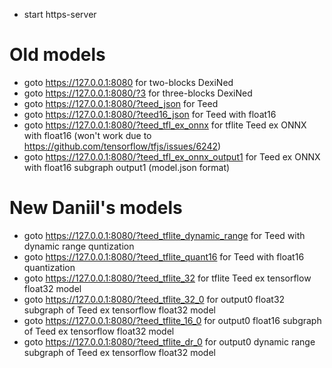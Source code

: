 - start https-server

# Old models

- goto https://127.0.0.1:8080 for two-blocks DexiNed
- goto https://127.0.0.1:8080/?3 for three-blocks DexiNed
- goto https://127.0.0.1:8080/?teed_json for Teed
- goto https://127.0.0.1:8080/?teed16_json for Teed with float16
- goto https://127.0.0.1:8080/?teed_tfl_ex_onnx for tflite Teed ex ONNX with float16 (won't work due to https://github.com/tensorflow/tfjs/issues/6242)
- goto https://127.0.0.1:8080/?teed_tfl_ex_onnx_output1 for Teed ex ONNX with float16 subgraph output1 (model.json format)

# New Daniil's models

- goto https://127.0.0.1:8080/?teed_tflite_dynamic_range for Teed with dynamic range quntization
- goto https://127.0.0.1:8080/?teed_tflite_quant16 for Teed with float16 quantization
- goto https://127.0.0.1:8080/?teed_tflite_32 for tflite Teed ex tensorflow float32 model
- goto https://127.0.0.1:8080/?teed_tflite_32_0 for output0 float32 subgraph of Teed ex tensorflow float32 model
- goto https://127.0.0.1:8080/?teed_tflite_16_0 for output0 float16 subgraph of Teed ex tensorflow float32 model
- goto https://127.0.0.1:8080/?teed_tflite_dr_0 for output0 dynamic range subgraph of Teed ex tensorflow float32 model
